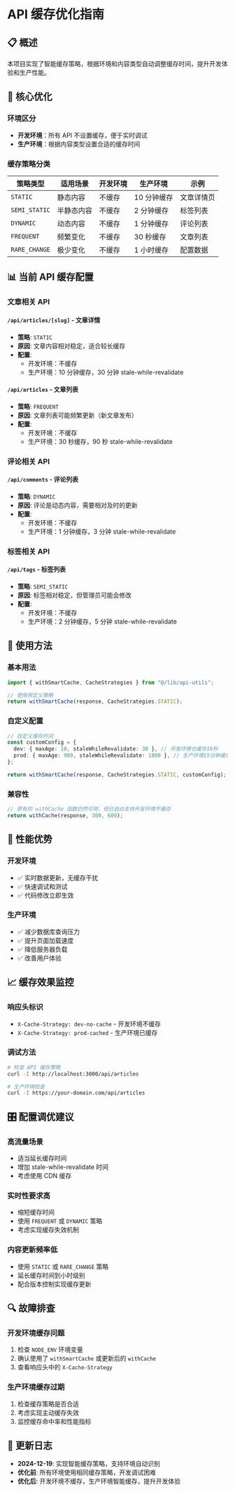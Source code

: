 # API 缓存优化指南

## 📋 **概述**

本项目实现了智能缓存策略，根据环境和内容类型自动调整缓存时间，提升开发体验和生产性能。

## 🎯 **核心优化**

### **环境区分**

- **开发环境**：所有 API 不设置缓存，便于实时调试
- **生产环境**：根据内容类型设置合适的缓存时间

### **缓存策略分类**

| 策略类型      | 适用场景   | 开发环境 | 生产环境    | 示例       |
| ------------- | ---------- | -------- | ----------- | ---------- |
| `STATIC`      | 静态内容   | 不缓存   | 10 分钟缓存 | 文章详情页 |
| `SEMI_STATIC` | 半静态内容 | 不缓存   | 2 分钟缓存  | 标签列表   |
| `DYNAMIC`     | 动态内容   | 不缓存   | 1 分钟缓存  | 评论列表   |
| `FREQUENT`    | 频繁变化   | 不缓存   | 30 秒缓存   | 文章列表   |
| `RARE_CHANGE` | 极少变化   | 不缓存   | 1 小时缓存  | 配置数据   |

## 📊 **当前 API 缓存配置**

### **文章相关 API**

#### `/api/articles/[slug]` - 文章详情

- **策略**: `STATIC`
- **原因**: 文章内容相对稳定，适合较长缓存
- **配置**:
  - 开发环境：不缓存
  - 生产环境：10 分钟缓存，30 分钟 stale-while-revalidate

#### `/api/articles` - 文章列表

- **策略**: `FREQUENT`
- **原因**: 文章列表可能频繁更新（新文章发布）
- **配置**:
  - 开发环境：不缓存
  - 生产环境：30 秒缓存，90 秒 stale-while-revalidate

### **评论相关 API**

#### `/api/comments` - 评论列表

- **策略**: `DYNAMIC`
- **原因**: 评论是动态内容，需要相对及时的更新
- **配置**:
  - 开发环境：不缓存
  - 生产环境：1 分钟缓存，3 分钟 stale-while-revalidate

### **标签相关 API**

#### `/api/tags` - 标签列表

- **策略**: `SEMI_STATIC`
- **原因**: 标签相对稳定，但管理员可能会修改
- **配置**:
  - 开发环境：不缓存
  - 生产环境：2 分钟缓存，5 分钟 stale-while-revalidate

## 🔧 **使用方法**

### **基本用法**

```typescript
import { withSmartCache, CacheStrategies } from "@/lib/api-utils";

// 使用预定义策略
return withSmartCache(response, CacheStrategies.STATIC);
```

### **自定义配置**

```typescript
// 自定义缓存时间
const customConfig = {
  dev: { maxAge: 10, staleWhileRevalidate: 30 }, // 开发环境也缓存10秒
  prod: { maxAge: 900, staleWhileRevalidate: 1800 }, // 生产环境15分钟缓存
};

return withSmartCache(response, CacheStrategies.STATIC, customConfig);
```

### **兼容性**

```typescript
// 原有的 withCache 函数仍然可用，但已自动支持开发环境不缓存
return withCache(response, 300, 600);
```

## 🚀 **性能优势**

### **开发环境**

- ✅ 实时数据更新，无缓存干扰
- ✅ 快速调试和测试
- ✅ 代码修改立即生效

### **生产环境**

- ✅ 减少数据库查询压力
- ✅ 提升页面加载速度
- ✅ 降低服务器负载
- ✅ 改善用户体验

## 📈 **缓存效果监控**

### **响应头标识**

- `X-Cache-Strategy: dev-no-cache` - 开发环境不缓存
- `X-Cache-Strategy: prod-cached` - 生产环境已缓存

### **调试方法**

```bash
# 检查 API 缓存策略
curl -I http://localhost:3000/api/articles

# 生产环境检查
curl -I https://your-domain.com/api/articles
```

## 🎛️ **配置调优建议**

### **高流量场景**

- 适当延长缓存时间
- 增加 stale-while-revalidate 时间
- 考虑使用 CDN 缓存

### **实时性要求高**

- 缩短缓存时间
- 使用 `FREQUENT` 或 `DYNAMIC` 策略
- 考虑实现缓存失效机制

### **内容更新频率低**

- 使用 `STATIC` 或 `RARE_CHANGE` 策略
- 延长缓存时间到小时级别
- 配合版本控制实现缓存更新

## 🔍 **故障排查**

### **开发环境缓存问题**

1. 检查 `NODE_ENV` 环境变量
2. 确认使用了 `withSmartCache` 或更新后的 `withCache`
3. 查看响应头中的 `X-Cache-Strategy`

### **生产环境缓存过期**

1. 检查缓存策略是否合适
2. 考虑实现主动缓存失效
3. 监控缓存命中率和性能指标

## 📝 **更新日志**

- **2024-12-19**: 实现智能缓存策略，支持环境自动识别
- **优化前**: 所有环境使用相同缓存策略，开发调试困难
- **优化后**: 开发环境不缓存，生产环境智能缓存，提升开发体验
